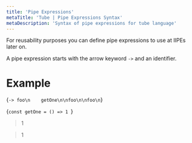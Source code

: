 ```yaml
---
title: 'Pipe Expressions'
metaTitle: 'Tube | Pipe Expressions Syntax'
metaDescription: 'Syntax of pipe expressions for tube language'
---
```


For reusability purposes you can define pipe expressions to use at IIPEs later on.

A pipe expression starts with the arrow keyword `->` and an identifier.

# Example

<TubeCode>{`-> foo\n    getOne\n\nfoo\n\nfoo\n`}</TubeCode>

<JSCode>{`const getOne = () => 1
`}</JSCode>

> 1

> 1
